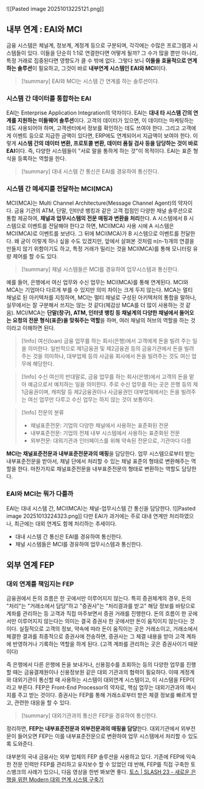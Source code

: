 ![[Pasted image 20251013225121.png]]

## 내부 연계 : EAI와 MCI

금융 시스템은 체널계, 정보계, 계정계 등으로 구분되며, 각각에는 수많은 프로그램과 시스템들이 있다. 이들을 단순히 1:1로 연결한다면 어떻게 될까? 그 수가 많을 뿐만 아니라, 특정 거래로 집중된다면 영향도가 클 수 밖에 없다. 그렇다 보니 **이들을 효율적으로 연계하는 솔루션**이 필요하고, 그것이 바로 **내부연계 시스템인 EAI와 MCI**이다.

> [!summary]
> EAI와 MCI는 시스템 간 연계를 하는 솔루션이다.


### 시스템 간 데이터를 통합하는 EAI
EAI는 Enterprise Application Integration의 약자이다. EAI는 **대내 타 시스템 간의 연계를 지원하는 미들웨어 솔루션**이다.
고객의 데이터가 있으면, 이 데이터는 마케팅하는 데도 사용되어야 하며, 고객센터에서 정보를 확인하는 데도 쓰여야 한다. 그리고 고객에게 이벤트 등으로 지급한 금액이 있다면, ERP에도 연계되어서 지급액이 보여야 한다. 이렇게 **시스템 간의 데이터 변환, 프로토콜 변환, 데이터 품질 검사 등을 담당하는 것이 바로 EAI**이다. 즉, 다양한 시스템들이 "서로 말을 통하게 하는 것"이 목적이다. EAI는 표준 형식을 등록하는 역할을 한다.

> [!summary]
> 대내 시스템 간 통신은 EAI를 경유하여 통신한다.


### 시스템 간 메세지를 전달하는 MCI(MCA)
MCI(MCA)는 Multi Channel Architecture(Message Channel Agent)의 약자이다. 금융 기관의 ATM, 단말, 인터넷 뱅킹과 같은 고객 접점인 다양한 채널 솔루션으로 통합 제공하여, **채널과 업무시스템의 전문 매핑과 변환을 처리**한다.
A 시스템에서 B 시스템으로 이벤트를 전달해야 한다고 하면, MCI(MCA) 사용 시에 A 시스템은 MCI(MCA)로 이벤트를 보낸다. 그 뒤에 MCI(MCA)가 B 시스템으로 이벤트를 전달한다.
왜 굳이 이렇게 하나 싶을 수도 있겠지만, 앞에서 살펴본 것처럼 n(n-1)개의 연결을 만들지 않기 위함이기도 하고, 특정 거래가 밀리는 것을 MCI(MCA)를 통해 모니터링 유량 제어를 할 수도 있다.

> [!summary]
> 채널 시스템들은 MCI를 경유하여 업무시스템과 통신한다.

예를 들어, 은행에서 여신 업무와 수신 업무는 MCI(MCA)를 통해 연계된다. MCI와 MCA는 기업마다 다르게 부를 수 있지만 의미 차이는 크게 두지 않는다. MCA는 멀티 채널로 된 아키텍처를 지칭하며, MCI는 멀티 채널로 구성된 아키텍처의 통합을 말하나, 실무에서는 잘 구분해서 쓰지는 않는 것 같다(체감상 MCA를 더 많이 사용하는 것 같음). MCI/MCA는 **단말(창구), ATM, 인터넷 뱅킹 등 채널계의 다양한 채널에서 들어오는 요청의 전문 형식(표준)을 맞춰주는 역할**을 하며, 여러 채널의 허브의 역할을 하는 것이라고 이해하면 된다.

> [!info] 여신(loan)
> 금융 업무를 하는 회사(은행)에서 고객에게 돈을 빌려 주는 일을 의미한다.
> 일반적으로 제1금융권 및 제2금융권 등의 금융기관에서 돈을 빌려주는 것을 의미하나, 대부업체 등의 사금융 회사에서 돈을 빌려주는 것도 여신 업무에 해당한다.

> [!info] 수신
> 여신의 반대말로, 금융 업무를 하는 회사(은행)에서 고객의 돈을 맡아 예금으로서 예치하는 일을 의미한다. 주로 수신 업무를 하는 곳은 은행 등의 제1금융권이며, 캐피탈 등 제2금융권이나 사금융권인 대부업체에서는 돈을 빌려주는 여신 업무만 다루고 수신 업무는 하지 않는 것이 보통이다.

> [!info] 전문의 분류
> - 채널표준전문: 기업의 다양한 채널에서 사용하는 표준화된 전문
> - 내부표준전문: 기업의 전체 내부 시스템에서 사용하는 표준화된 전문
> - 외부전문: 대외기관과 인터페이스를 위해 약속된 전문으로, 기관마다 다름

**MCI는 채널표준전문과 내부표준전문과의 매핑**을 담당한다. 업무 시스템으로부터 받는 내부표준전문을 받아서, 채널 단에서 처리할 수 있는 채널 표준의 형태로 변환해주는 역할을 한다. 마찬가지로 채널표준전문을 내부표준전문의 형태로 변환하는 역할도 담당한다.


### EAI와 MCI는 뭐가 다를까
EAI는 대내 시스템 간, MCI(MCA)는 채널-업무시스템 간 통신을 담당한다.
![[Pasted image 20251013224323.png]]
다만 EAI가 과거에는 주로 대내 연계만 처리하였으나, 최근에는 대외 연계도 함께 처리하는 추세이다.
- 대내 시스템 간 통신은 EAI를 경유하여 통신한다.
- 채널 시스템들은 MCI를 경유하여 업무시스템과 통신한다.


## 외부 연계 FEP

### 대외 연계를 책임지는 FEP
금융권에서 돈의 흐름은 한 곳에서만 이루어지지 않는다. 특히 증권체계의 경우, 돈의 "처리"는 "거래소에서 담당"하고 "증권사"는 "처리결과를 받고" 해당 정보를 바탕으로 계좌를 관리하는 등 고객과 직접 마주보면서 증권 거래를 진행한다.
돈의 흐름이 한 곳에서만 이루어지지 않는다는 의미는 결국 증권사 한 곳에서만 돈이 움직이지 않는다는 것이다. 실질적으로 고객의 정보, 약속에 따라 돈이 움직이는 곳은 거래소이고, 거래소에서 체결한 결과를 최종적으로 증권사에 전송하면, 증권사는 그 체결 내용을 받아 고객 계좌에 반영하거나 기록하는 역할을 하게 된다. (고객 계좌를 관리하는 곳은 증권사이기 때문이다)

즉 은행에서 다른 은행에 돈을 보내거나, 신용점수를 조회하는 등의 다양한 업무를 진행할 때는 금융결제원이나 신용정보원 같은 대외 기관과의 협력이 필요하다. 이때 계정계와 대외기관이 통신할 때 사용하는 시스템이 대외연계 시스템이고, 이 시스템을 FEP이라고 부른다. FEP은 Front-End Processor의 약자로, 핵심 업무는 대외기관과의 메시지를 주고 받는 것이다.
증권사는 FEP를 통해 거래소로부터 받은 체결 정보를 빠르게 받고, 관련한 대응을 할 수 있다.

> [!summary]
> 대외기관과의 통신은 FEP을 경유하여 통신한다.

정리하면, **FEP는 내부표준전문과 외부전문과의 매핑을 담당**한다. 대외기관에서 외부전문이 들어오면 FEP는 이를 내부표준전문으로 변환하여 업무 시스템에서 처리할 수 있도록 도와준다.

대부분의 국내 금융사는 외부 업체의 FEP 솔루션을 사용하고 있다. 기존에 FEP에 익숙한 전문 인력만 FEP를 관리하고 유지보수 할 수 있었던 데 반해, FEP를 직접 구축한 토스뱅크의 사례가 있으니, 다음 영상을 한번 봐보면 좋다.
[토스 | SLASH 23 - 새로운 은행을 위한 Modern 대외 연계 시스템 구축기](https://www.youtube.com/watch?v=eS9tukmYBLI)
